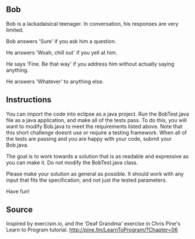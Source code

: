 ## Bob

Bob is a lackadaisical teenager. In conversation, his responses are very limited.

Bob answers 'Sure' if you ask him a question.

He answers 'Woah, chill out' if you yell at him.

He says 'Fine. Be that way' if you address him without actually saying anything.

He answers 'Whatever' to anything else.

## Instructions

You can import the code into eclipse as a java project. Run the BobTest.java file as a java application, and make all of the tests pass. To do this, you will want to modify Bob.java to meet the requirements listed above. Note that this short challenge doesnt use or require a testing framework. When all of the tests are passing and you are happy with your code, submit your Bob.java. 

The goal is to work towards a solution that is as readable and expressive as you can make it. Do not modify the BobTest.java class. 

Please make your solution as general as possible. It should work with any input that fits the specification, and not just the tested parameters.

Have fun!

## Source

Inspired by exercism.io, and the 'Deaf Grandma' exercise in Chris Pine's Learn to Program tutorial. http://pine.fm/LearnToProgram/?Chapter=06

